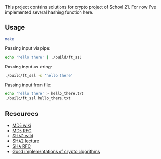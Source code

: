This project contains solutions for crypto project of School 21.
For now I've implemented several hashing function here.

## Usage

``` bash
make
```

Passing input via pipe:
``` bash
echo 'hello there' | ./build/ft_ssl
```

Passing input as string:
``` bash
./build/ft_ssl -s 'hello there'
```

Passing input from file:
``` bash
echo 'hello there' > hello_there.txt
./build/ft_ssl hello_there.txt
```

## Resources

* [MD5 wiki](https://ru.wikipedia.org/wiki/MD5)
* [MD5 RFC](https://www.rfc-editor.org/rfc/rfc1321)
* [SHA2 wiki](https://en.wikipedia.org/wiki/SHA-2)
* [SHA2 lecture](https://www.youtube.com/watch?v=JIhZWgJA-9o&list=WL&index=48&t=3117s)
* [SHA RFC](https://www.rfc-editor.org/rfc/rfc6234)
* [Good implementations of crypto algorithms](https://github.com/B-Con/crypto-algorithms)